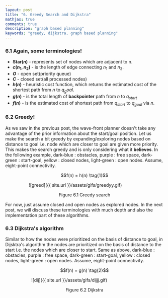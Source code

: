 ```yaml
---
layout: post
title: "6. Greedy Search and Dijkstra"
mathjax: true
comments: true
description: "graph based planning"
keywords: "greedy, dijkstra, graph based planning"
---  
```


### 6.1 Again, some terminologies!
* **Star($n$)** - represents set of nodes which are adjacent to n.
* **$c(n_1,n_2)$** - is the length of edge connecting $n_1$ and $n_2$.
* **$O$** - open set(priority queue)
* **$C$** - closed set(all processed nodes)
* **$h(n)$** - heuristic cost function, which returns the estimated cost of the shortest path from $n$ to $q_goal$.
* **$g(n)$** - is the total length of **backpointer** path from $n$ to $q_{start}$
* **$f(n)$** - is the estimated cost of shortest path from $q_{start}$ to $q_{goal}$ via $n$.

### 6.2 Greedy!
As we saw in the previous post, the wave-front planner doesn't take any advantage of the prior information about the start/goal position. Let us make the search a bit greedy by expanding/exploring nodes based on distance to goal i.e. node which are closer to goal are given more priority. This makes the search greedy and is only considering what it **believes**. In the following example, dark-blue : obstacles, purple : free space, dark-green : start-goal, yellow : closed nodes, light-green : open nodes. Assume, eight-point connectivity. 
<p align="center">
$$f(n) = h(n) \tag{1}$$
</p>

&nbsp;&nbsp;&nbsp;&nbsp;&nbsp;&nbsp;&nbsp;&nbsp;&nbsp;&nbsp;&nbsp;&nbsp;&nbsp;&nbsp;&nbsp;&nbsp;&nbsp;&nbsp; ![greed]({{ site.url }}/assets/gifs/greedyy.gif)
<p align="center">
Figure 6.1 Greedy search
</p>
For now, just assume closed and open nodes as explored nodes. In the next post, we will discuss these terminologies with much depth and also the implementation part of these algorithms.     

### 6.3 Dijkstra's algorithm
Similar to how the nodes were prioritized on the basis of distance to goal, in Dijsktra's algorithm the nodes are prioritized on the basis of distance to the start i.e. the nodes which are closer to start. Same as above, dark-blue : obstacles, purple : free space, dark-green : start-goal, yellow : closed nodes, light-green : open nodes. Assume, eight-point connectivity.  

<p align="center">
$$f(n) = g(n) \tag{2}$$
</p>

&nbsp;&nbsp;&nbsp;&nbsp;&nbsp;&nbsp;&nbsp;&nbsp;&nbsp;&nbsp;&nbsp;&nbsp;&nbsp;&nbsp;&nbsp;&nbsp;&nbsp;&nbsp;&nbsp;&nbsp; ![dij]({{ site.url }}/assets/gifs/dijjj.gif)
<p align="center">
Figure 6.2 Dijkstra 
</p>



